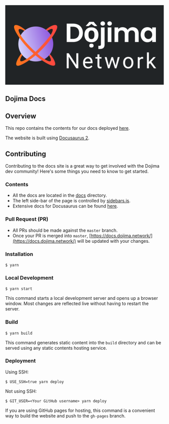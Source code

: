 <div align="center">
  <img src="static/img/dojimanetworklogo.png?raw=true">
</div>

 ## Dojima Docs
 
 ## Overview
This repo contains the contents for our docs deployed [here](https://docs.dojima.network).

The website is built using [Docusaurus 2](https://docusaurus.io/).

## Contributing

Contributing to the docs site is a great way to get involved with the Dojima dev community! Here's some things you need to know to get started.

### Contents
* All the docs are located in the [docs](docs) directory.
* The left side-bar of the page is controlled by [sidebars.js](sidebars.js).
* Extensive docs for Docusaurus can be found [here](https://docusaurus.io/docs).

### Pull Request (PR)
* All PRs should be made against the `master` branch.
* Once your PR is merged into `master`, [https://docs.dojima.network/](https://docs.dojima.network/) will be updated with your changes.


### Installation

```
$ yarn
```

### Local Development

```
$ yarn start
```

This command starts a local development server and opens up a browser window. Most changes are reflected live without having to restart the server.

### Build

```
$ yarn build
```

This command generates static content into the `build` directory and can be served using any static contents hosting service.

### Deployment

Using SSH:

```
$ USE_SSH=true yarn deploy
```

Not using SSH:

```
$ GIT_USER=<Your GitHub username> yarn deploy
```

If you are using GitHub pages for hosting, this command is a convenient way to build the website and push to the `gh-pages` branch.
